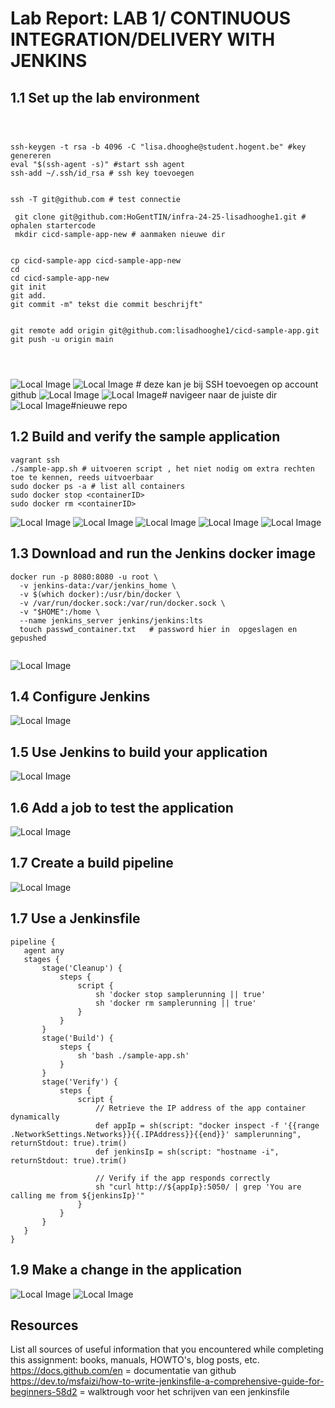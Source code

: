 # Lab Report: LAB 1/ CONTINUOUS INTEGRATION/DELIVERY WITH JENKINS

## 1.1 Set up the lab environment

```git config --global --list # nakijken config git



ssh-keygen -t rsa -b 4096 -C "lisa.dhooghe@student.hogent.be" #key genereren
eval "$(ssh-agent -s)" #start ssh agent
ssh-add ~/.ssh/id_rsa # ssh key toevoegen


ssh -T git@github.com # test connectie

 git clone git@github.com:HoGentTIN/infra-24-25-lisadhooghe1.git # ophalen startercode
 mkdir cicd-sample-app-new # aanmaken nieuwe dir


cp cicd-sample-app cicd-sample-app-new
cd
cd cicd-sample-app-new
git init
git add.
git commit -m" tekst die commit beschrijft"


git remote add origin git@github.com:lisadhooghe1/cicd-sample-app.git
git push -u origin main


   

```
![Local Image](./Images/10.jpg)
![Local Image](./Images/12.jpg) # deze kan je bij SSH toevoegen op account github
![Local Image](./Images/11.jpg)
![Local Image](./Images/13.jpg)# navigeer naar de juiste dir 
![Local Image](./Images/14.jpg)#nieuwe repo 

## 1.2  Build and verify the sample application

```vagrant up
vagrant ssh
./sample-app.sh # uitvoeren script , het niet nodig om extra rechten toe te kennen, reeds uitvoerbaar
sudo docker ps -a # list all containers
sudo docker stop <containerID>
sudo docker rm <containerID>

```
![Local Image](./Images/15.jpg) 
![Local Image](./Images/16.jpg) 
![Local Image](./Images/17.jpg) 
![Local Image](./Images/18.jpg) 
![Local Image](./Images/19.jpg) 

## 1.3 Download and run the Jenkins docker image

```docker pull jenkins/jenkins:lts
docker run -p 8080:8080 -u root \
  -v jenkins-data:/var/jenkins_home \
  -v $(which docker):/usr/bin/docker \
  -v /var/run/docker.sock:/var/run/docker.sock \
  -v "$HOME":/home \
  --name jenkins_server jenkins/jenkins:lts
  touch passwd_container.txt   # password hier in  opgeslagen en gepushed 
  
  ```
![Local Image](./Images/20.jpg) 
## 1.4 Configure Jenkins
![Local Image](./Images/1.jpg) 
## 1.5 Use Jenkins to build your application
![Local Image](./Images/2.jpg) 
## 1.6 Add a job to test the application
![Local Image](./Images/4.jpg) 
## 1.7 Create a build pipeline
![Local Image](./Images/7.jpg) 
## 1.7 Use a Jenkinsfile
 ```
pipeline {
    agent any
    stages {
        stage('Cleanup') {
            steps {
                script {
                    sh 'docker stop samplerunning || true'
                    sh 'docker rm samplerunning || true'
                }
            }
        }
        stage('Build') {
            steps {
                sh 'bash ./sample-app.sh'
            }
        }
        stage('Verify') {
            steps {
                script {
                    // Retrieve the IP address of the app container dynamically
                    def appIp = sh(script: "docker inspect -f '{{range .NetworkSettings.Networks}}{{.IPAddress}}{{end}}' samplerunning", returnStdout: true).trim()
                    def jenkinsIp = sh(script: "hostname -i", returnStdout: true).trim()
                    
                    // Verify if the app responds correctly
                    sh "curl http://${appIp}:5050/ | grep 'You are calling me from ${jenkinsIp}'"
                }
            }
        }
    }
}
 ```

## 1.9 Make a change in the application
![Local Image](./Images/5.jpg) 
![Local Image](./Images/6.jpg) 

## Resources

List all sources of useful information that you encountered while completing this assignment: books, manuals, HOWTO's, blog posts, etc.
<https://docs.github.com/en>  = documentatie van github
<https://dev.to/msfaizi/how-to-write-jenkinsfile-a-comprehensive-guide-for-beginners-58d2> = walktrough voor het schrijven van een jenkinsfile

